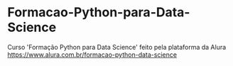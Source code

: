 # Formacao-Python-para-Data-Science
 Curso 'Formação Python para Data Science' feito pela plataforma da Alura <https://www.alura.com.br/formacao-python-data-science>

